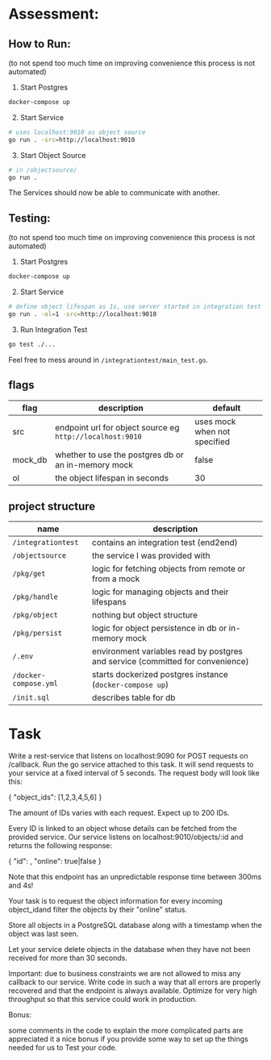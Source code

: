 # Assessment:

## How to Run:
(to not spend too much time on improving convenience this process is not automated)
1. Start Postgres
```bash
docker-compose up
```
2. Start Service
```bash
# uses localhost:9010 as object source
go run . -src=http://localhost:9010
```
3. Start Object Source
```bash
# in /objectsource/
go run .
```
The Services should now be able to communicate with another.

## Testing:
(to not spend too much time on improving convenience this process is not automated)
1. Start Postgres
```bash
docker-compose up
```
2. Start Service
```bash
# define object lifespan as 1s, use server started in integration test as object source
go run . -ol=1 -src=http://localhost:9010
```
3. Run Integration Test
```bash
go test ./...
```

Feel free to mess around in `/integrationtest/main_test.go`.

## flags
| flag | description | default|
|------|------|-----|
|src|endpoint url for object source eg `http://localhost:9010`| uses mock when not specified|
|mock_db|whether to use the postgres db or an in-memory mock|false|
|ol| the object lifespan in seconds| 30 |


## project structure
| name | description |
|------|------|
|`/integrationtest`|contains an integration test (end2end) |
|`/objectsource`|the service I was provided with|
|`/pkg/get`|logic for fetching objects from remote or from a mock|
|`/pkg/handle`|logic for managing objects and their lifespans|
|`/pkg/object`|nothing but object structure|
|`/pkg/persist`|logic for object persistence in db or in-memory mock|
|`/.env`|environment variables read by postgres and service (committed for convenience)|
|`/docker-compose.yml`|starts dockerized postgres instance (`docker-compose up`)|
|`/init.sql`|describes table for db|

# Task
Write a rest-service that listens on localhost:9090 for POST requests on /callback.
Run the go service attached to this task. It will send requests to your service
at a fixed interval of 5 seconds. The request body will look like this:

{
"object_ids": [1,2,3,4,5,6]
}

The amount of IDs varies with each request. Expect up to 200 IDs.

Every ID is linked to an object whose details can be fetched from the provided
service. Our service listens on localhost:9010/objects/:id and returns the
following response:

{
"id": <id>,
"online": true|false
}

Note that this endpoint has an unpredictable response time between 300ms and 4s!

Your task is to request the object information for every incoming object_idand
filter the objects by their "online" status.

Store all objects in a PostgreSQL database along with a timestamp when
the object was last seen.

Let your service delete objects in the database when they have not been
received for more than 30 seconds.

Important: due to business constraints we are not allowed to miss any callback to
our service. Write code in such a way that all errors are properly recovered
and that the endpoint is always available. Optimize for very high throughput
so that this service could work in production.

Bonus:

some comments in the code to explain the more complicated parts are appreciated
it a nice bonus if you provide some way to set up the things needed for us to
Test your code.
